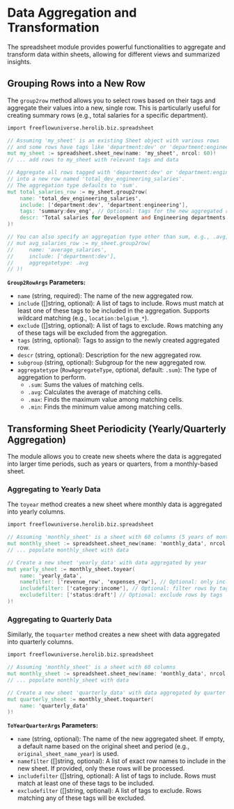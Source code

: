 # Data Aggregation and Transformation

The spreadsheet module provides powerful functionalities to aggregate and transform data within sheets, allowing for different views and summarized insights.

## Grouping Rows into a New Row

The `group2row` method allows you to select rows based on their tags and aggregate their values into a new, single row. This is particularly useful for creating summary rows (e.g., total salaries for a specific department).

```v
import freeflowuniverse.herolib.biz.spreadsheet

// Assuming 'my_sheet' is an existing Sheet object with various rows
// and some rows have tags like 'department:dev' or 'department:engineering'.
mut my_sheet := spreadsheet.sheet_new(name: 'my_sheet', nrcol: 60)!
// ... add rows to my_sheet with relevant tags and data

// Aggregate all rows tagged with 'department:dev' or 'department:engineering'
// into a new row named 'total_dev_engineering_salaries'.
// The aggregation type defaults to 'sum'.
mut total_salaries_row := my_sheet.group2row(
    name: 'total_dev_engineering_salaries',
    include: ['department:dev', 'department:engineering'],
    tags: 'summary:dev_eng', // Optional: tags for the new aggregated row
    descr: 'Total salaries for Development and Engineering departments'
)!

// You can also specify an aggregation type other than sum, e.g., .avg, .max, .min
// mut avg_salaries_row := my_sheet.group2row(
//     name: 'average_salaries',
//     include: ['department:dev'],
//     aggregatetype: .avg
// )!
```

**`Group2RowArgs` Parameters:**
- `name` (string, required): The name of the new aggregated row.
- `include` ([]string, optional): A list of tags to include. Rows must match at least one of these tags to be included in the aggregation. Supports wildcard matching (e.g., `location:belgium_*`).
- `exclude` ([]string, optional): A list of tags to exclude. Rows matching any of these tags will be excluded from the aggregation.
- `tags` (string, optional): Tags to assign to the newly created aggregated row.
- `descr` (string, optional): Description for the new aggregated row.
- `subgroup` (string, optional): Subgroup for the new aggregated row.
- `aggregatetype` (`RowAggregateType`, optional, default: `.sum`): The type of aggregation to perform.
    - `.sum`: Sums the values of matching cells.
    - `.avg`: Calculates the average of matching cells.
    - `.max`: Finds the maximum value among matching cells.
    - `.min`: Finds the minimum value among matching cells.

## Transforming Sheet Periodicity (Yearly/Quarterly Aggregation)

The module allows you to create new sheets where the data is aggregated into larger time periods, such as years or quarters, from a monthly-based sheet.

### Aggregating to Yearly Data

The `toyear` method creates a new sheet where monthly data is aggregated into yearly columns.

```v
import freeflowuniverse.herolib.biz.spreadsheet

// Assuming 'monthly_sheet' is a sheet with 60 columns (5 years of monthly data)
mut monthly_sheet := spreadsheet.sheet_new(name: 'monthly_data', nrcol: 60)!
// ... populate monthly_sheet with data

// Create a new sheet 'yearly_data' with data aggregated by year
mut yearly_sheet := monthly_sheet.toyear(
    name: 'yearly_data',
    namefilter: ['revenue_row', 'expenses_row'], // Optional: only include specific rows
    includefilter: ['category:income'], // Optional: filter rows by tags
    excludefilter: ['status:draft'] // Optional: exclude rows by tags
)!
```

### Aggregating to Quarterly Data

Similarly, the `toquarter` method creates a new sheet with data aggregated into quarterly columns.

```v
import freeflowuniverse.herolib.biz.spreadsheet

// Assuming 'monthly_sheet' is a sheet with 60 columns
mut monthly_sheet := spreadsheet.sheet_new(name: 'monthly_data', nrcol: 60)!
// ... populate monthly_sheet with data

// Create a new sheet 'quarterly_data' with data aggregated by quarter
mut quarterly_sheet := monthly_sheet.toquarter(
    name: 'quarterly_data'
)!
```

**`ToYearQuarterArgs` Parameters:**
- `name` (string, optional): The name of the new aggregated sheet. If empty, a default name based on the original sheet and period (e.g., `original_sheet_name_year`) is used.
- `namefilter` ([]string, optional): A list of exact row names to include in the new sheet. If provided, only these rows will be processed.
- `includefilter` ([]string, optional): A list of tags to include. Rows must match at least one of these tags to be included.
- `excludefilter` ([]string, optional): A list of tags to exclude. Rows matching any of these tags will be excluded.